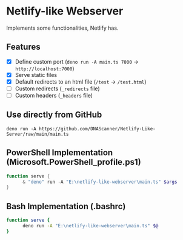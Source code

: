 # Netlify-like Webserver

Implements some functionalities, Netlify has.

## Features

- [x] Define custom port (`deno run -A main.ts 7000` -> `http://localhost:7000`)
- [x] Serve static files
- [x] Default redirects to an html file (`/test` -> `/test.html`)
- [ ] Custom redirects (`_redirects` file)
- [ ] Custom headers (`_headers` file)

## Use directly from GitHub

```
deno run -A https://github.com/DNAScanner/Netlify-Like-Server/raw/main/main.ts
```

## PowerShell Implementation (Microsoft.PowerShell_profile.ps1)

```powershell
function serve {
      & "deno" run -A "E:\netlify-like-webserver\main.ts" $args
}
```

## Bash Implementation (.bashrc)

```bash
function serve {
      deno run -A "E:\netlify-like-webserver\main.ts" $@
}
```
